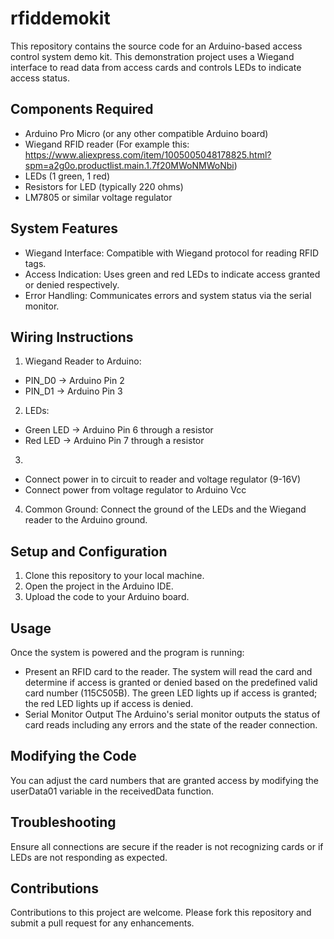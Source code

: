 # rfiddemokit
This repository contains the source code for an Arduino-based access control system demo kit. This demonstration project uses a Wiegand interface to read data from access cards and controls LEDs to indicate access status.

## Components Required
* Arduino Pro Micro (or any other compatible Arduino board)
* Wiegand RFID reader (For example this: https://www.aliexpress.com/item/1005005048178825.html?spm=a2g0o.productlist.main.1.7f20MWoNMWoNbi)
* LEDs (1 green, 1 red)
* Resistors for LED (typically 220 ohms)
* LM7805 or similar voltage regulator

## System Features
* Wiegand Interface: Compatible with Wiegand protocol for reading RFID tags.
* Access Indication: Uses green and red LEDs to indicate access granted or denied respectively.
* Error Handling: Communicates errors and system status via the serial monitor.

## Wiring Instructions
1. Wiegand Reader to Arduino:
* PIN_D0 -> Arduino Pin 2
* PIN_D1 -> Arduino Pin 3
2. LEDs:
* Green LED -> Arduino Pin 6 through a resistor
* Red LED -> Arduino Pin 7 through a resistor
3.
* Connect power in to circuit to reader and voltage regulator (9-16V)
* Connect power from voltage regulator to Arduino Vcc
4. Common Ground: Connect the ground of the LEDs and the Wiegand reader to the Arduino ground.

## Setup and Configuration
1. Clone this repository to your local machine.
2. Open the project in the Arduino IDE.
3. Upload the code to your Arduino board.

## Usage
Once the system is powered and the program is running:
* Present an RFID card to the reader.
The system will read the card and determine if access is granted or denied based on the predefined valid card number (115C505B).
The green LED lights up if access is granted; the red LED lights up if access is denied.
* Serial Monitor Output
The Arduino's serial monitor outputs the status of card reads including any errors and the state of the reader connection.

## Modifying the Code
You can adjust the card numbers that are granted access by modifying the userData01 variable in the receivedData function.

## Troubleshooting
Ensure all connections are secure if the reader is not recognizing cards or if LEDs are not responding as expected.

## Contributions
Contributions to this project are welcome. Please fork this repository and submit a pull request for any enhancements.

